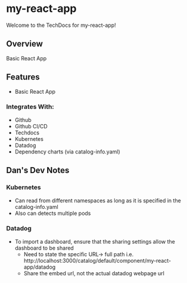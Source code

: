 # my-react-app

Welcome to the TechDocs for my-react-app!

## Overview

Basic React App

## Features
- Basic React App
### Integrates With:
- Github 
- Github CI/CD
- Techdocs
- Kubernetes
- Datadog
- Dependency charts (via catalog-info.yaml)

## Dan's Dev Notes

### Kubernetes
- Can read from different namespaces as long as it is specified in the catalog-info.yaml
- Also can detects multiple pods

### Datadog
- To import a dashboard, ensure that the sharing settings allow the dashboard to be shared
  - Need to state the specific URL-> full path i.e. http://localhost:3000/catalog/default/component/my-react-app/datadog
  - Share the embed url, not the actual datadog webpage url
  
